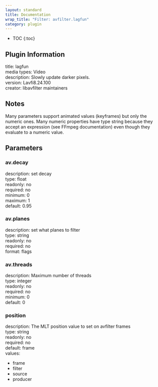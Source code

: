 ```yaml
---
layout: standard
title: Documentation
wrap_title: "Filter: avfilter.lagfun"
category: plugin
---
```

* TOC
{:toc}

## Plugin Information

title: lagfun  
media types:
Video  
description: Slowly update darker pixels.  
version: Lavfi8.24.100  
creator: libavfilter maintainers  

## Notes

Many parameters support animated values (keyframes) but only the numeric ones. Many numeric properties have type string because they accept an expression (see FFmpeg documentation) even though they evaluate to a numeric value.

## Parameters

### av.decay

  
description:
set decay  
type: float  
readonly: no  
required: no  
minimum: 0  
maximum: 1  
default: 0.95  

### av.planes

  
description:
set what planes to filter  
type: string  
readonly: no  
required: no  
format: flags  

### av.threads

  
description:
Maximum number of threads  
type: integer  
readonly: no  
required: no  
minimum: 0  
default: 0  

### position

  
description:
The MLT position value to set on avfilter frames  
type: string  
readonly: no  
required: no  
default: frame  
values:  

* frame
* filter
* source
* producer

